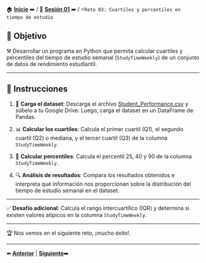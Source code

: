 🏠 [**Inicio**](../../Readme.md) ➡️ / 📖 [**Sesión 01**](../Readme.md) ➡️ / ⚡`Reto 03: Cuartiles y percentiles en tiempo de estudio`

## 🎯 Objetivo

⚒️ Desarrollar un programa en Python que permita calcular cuartiles y percentiles del tiempo de estudio semanal (`StudyTimeWeekly`) de un conjunto de datos de rendimiento estudiantil.

---

## 📝 Instrucciones

1. 📂 **Carga el dataset**: Descarga el archivo [Student_Performance.csv](../../Datasets/Student_Performance.csv) y súbelo a tu Google Drive. Luego, carga el dataset en un DataFrame de Pandas.

2. 📊 **Calcular los cuartiles**: Calcula el primer cuartil (Q1), el segundo cuartil (Q2) o mediana, y el tercer cuartil (Q3) de la columna `StudyTimeWeekly`.

3. 📐 **Calcular percentiles**: Calcula el percentil 25, 40 y 90 de la columna `StudyTimeWeekly`.

4. 🔍 **Análisis de resultados**: Compara los resultados obtenidos e interpreta qué información nos proporcionan sobre la distribución del tiempo de estudio semanal en el dataset.

---

✅ **Desafío adicional**: Calcula el rango intercuartílico (IQR) y determina si existen valores atípicos en la columna `StudyTimeWeekly`.

---

🏆 Nos vemos en el siguiente reto, ¡mucho éxito!.

---

⬅️ [**Anterior**](../Readme.md) | [**Siguiente**](../../Sesion-02/Readme.md)➡️